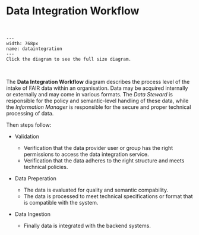 # Data Integration Workflow

</br>

```{figure} ./_static/img/dataintegration.png
---
width: 768px
name: dataintegration
---
Click the diagram to see the full size diagram.
```

</br>

The **Data Integration Workflow** diagram describes the process level of the intake of FAIR data within an organisation. Data may be acquired internally or externally and may come in various formats. The _Data Steward_ is responsible for the policy and semantic-level handling of these data, while the _Information Manager_ is responsible for the secure and proper technical processing of data.

Then steps follow:
* Validation
  * Verification that the data provider user or group has the right permissions to access the data integration service. 
  * Verification that the data adheres to the right structure and meets technical policies.

* Data Preperation
  * The data is evaluated for quality and semantic compability. 
  * The data is processed to meet technical specifications or format that is compatible with the system.

* Data Ingestion
  * Finally data is integrated with the backend systems.
